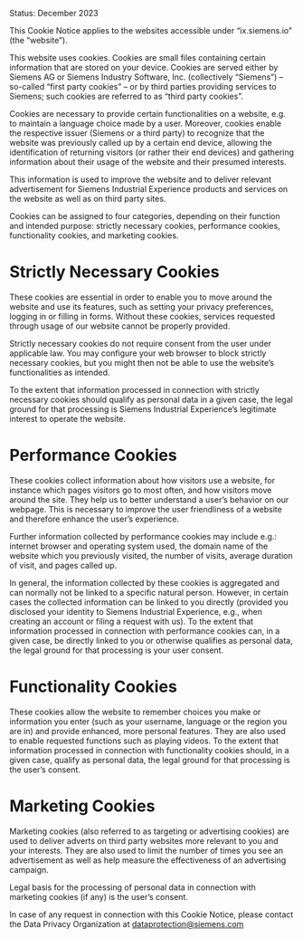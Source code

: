 Status: December 2023

This Cookie Notice applies to the websites accessible under “ix.siemens.io” (the “website”).

This website uses cookies. Cookies are small files containing certain information that are stored on your device. Cookies are served either by Siemens AG or Siemens Industry Software, Inc. (collectively “Siemens”) – so-called “first party cookies” – or by third parties providing services to Siemens; such cookies are referred to as “third party cookies”.

Cookies are necessary to provide certain functionalities on a website, e.g. to maintain a language choice made by a user. Moreover, cookies enable the respective issuer (Siemens or a third party) to recognize that the website was previously called up by a certain end device, allowing the identification of returning visitors (or rather their end devices) and gathering information about their usage of the website and their presumed interests.

This information is used to improve the website and to deliver relevant advertisement for Siemens Industrial Experience products and services on the website as well as on third party sites.

Cookies can be assigned to four categories, depending on their function and intended purpose: strictly necessary cookies, performance cookies, functionality cookies, and marketing cookies.

# Strictly Necessary Cookies
These cookies are essential in order to enable you to move around the website and use its features, such as setting your privacy preferences, logging in or filling in forms. Without these cookies, services requested through usage of our website cannot be properly provided.

Strictly necessary cookies do not require consent from the user under applicable law. You may configure your web browser to block strictly necessary cookies, but you might then not be able to use the website’s functionalities as intended.

To the extent that information processed in connection with strictly necessary cookies should qualify as personal data in a given case, the legal ground for that processing is Siemens Industrial Experience’s legitimate interest to operate the website.

# Performance Cookies
These cookies collect information about how visitors use a website, for instance which pages visitors go to most often, and how visitors move around the site. They help us to better understand a user’s behavior on our webpage. This is necessary to improve the user friendliness of a website and therefore enhance the user’s experience.

Further information collected by performance cookies may include e.g.: internet browser and operating system used, the domain name of the website which you previously visited, the number of visits, average duration of visit, and pages called up.

In general, the information collected by these cookies is aggregated and can normally not be linked to a specific natural person. However, in certain cases the collected information can be linked to you directly (provided you disclosed your identity to Siemens Industrial Experience, e.g., when creating an account or filing a request with us). To the extent that information processed in connection with performance cookies can, in a given case, be directly linked to you or otherwise qualifies as personal data, the legal ground for that processing is your user consent.

# Functionality Cookies
These cookies allow the website to remember choices you make or information you enter (such as your username, language or the region you are in) and provide enhanced, more personal features. They are also used to enable requested functions such as playing videos.
To the extent that information processed in connection with functionality cookies should, in a given case, qualify as personal data, the legal ground for that processing is the user’s consent.

# Marketing Cookies
Marketing cookies (also referred to as targeting or advertising cookies) are used to deliver adverts on third party websites more relevant to you and your interests. They are also used to limit the number of times you see an advertisement as well as help measure the effectiveness of an advertising campaign.

Legal basis for the processing of personal data in connection with marketing cookies (if any) is the user’s consent.

In case of any request in connection with this Cookie Notice, please contact the Data Privacy Organization at dataprotection@siemens.com
